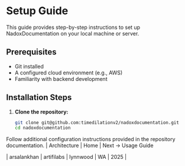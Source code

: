 # Setup Guide

This guide provides step-by-step instructions to set up NadoxDocumentation on your local machine or server.

## Prerequisites
- Git installed
- A configured cloud environment (e.g., AWS)
- Familiarity with backend development

## Installation Steps
1. **Clone the repository:**
   ```bash
   git clone git@github.com:timedilationv2/nadoxdocumentation.git
   cd nadoxdocumentation
Follow additional configuration instructions provided in the repository documentation.
| Architecture | Home | Next → Usage Guide

| arsalankhan | artifilabs | lynnwood | WA | 2025 | 
